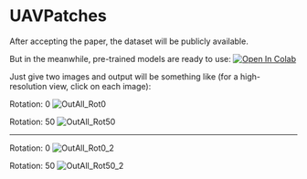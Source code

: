 # UAVPatches

After accepting the paper, the dataset will be publicly available.

But in the meanwhile, pre-trained models are ready to use: [![Open In Colab](https://colab.research.google.com/assets/colab-badge.svg)](https://colab.research.google.com/github/farhadinima75/UAVPatches/blob/main/UAVPatches.ipynb)

Just give two images and output will be something like (for a high-resolution view, click on each image):


Rotation: 0
![OutAll_Rot0](https://user-images.githubusercontent.com/64414275/163786007-ed0736e9-9828-45cf-b470-075535c8a215.jpg)

Rotation: 50
![OutAll_Rot50](https://user-images.githubusercontent.com/64414275/163786097-1de8fccd-c575-47b5-8034-9f33cb1b4bc1.jpg)


______________________________________________________________________________________________________________________

Rotation: 0
![OutAll_Rot0_2](https://user-images.githubusercontent.com/64414275/163786272-14efcd56-adb0-4297-958a-710ecde9a5a2.jpg)

Rotation: 50
![OutAll_Rot50_2](https://user-images.githubusercontent.com/64414275/163786400-fc70c5a2-260e-4982-8968-e5840865100b.jpg)


